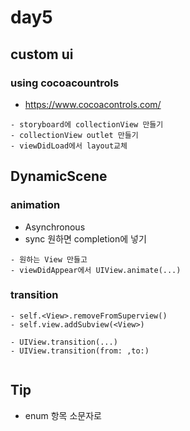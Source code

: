 day5
====

custom ui
---------

### using cocoacountrols

-	https://www.cocoacontrols.com/

```
- storyboard에 collectionView 만들기
- collectionView outlet 만들기
- viewDidLoad에서 layout교체

```

DynamicScene
------------

### animation

-	Asynchronous
-	sync 원하면 completion에 넣기

```
- 원하는 View 만들고
- viewDidAppear에서 UIView.animate(...)

```

### transition

```
- self.<View>.removeFromSuperview()
- self.view.addSubview(<View>)

- UIView.transition(...)
- UIView.transition(from: ,to:)


```

Tip
---

-	enum 항목 소문자로
